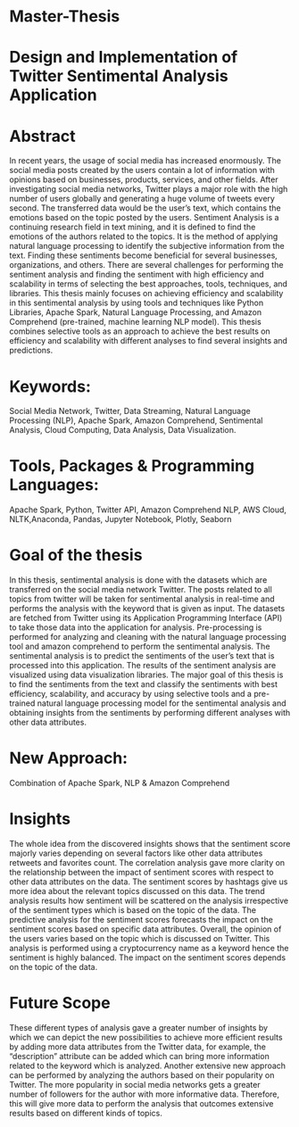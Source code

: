 # Master-Thesis
# Design and Implementation of Twitter Sentimental Analysis Application

# Abstract
In recent years, the usage of social media has increased enormously. The social media posts created by the users contain a lot of information with opinions based on businesses, products, services, and other fields. After investigating social media networks, Twitter
plays a major role with the high number of users globally and generating a huge volume of tweets every second. The transferred data would be the user’s text, which contains the emotions based on the topic posted by the users. Sentiment Analysis is a continuing
research field in text mining, and it is defined to find the emotions of the authors related to the topics. It is the method of applying natural language processing to identify the subjective information from the text. Finding these sentiments become beneficial for
several businesses, organizations, and others. There are several challenges for performing the sentiment analysis and finding the sentiment with high efficiency and scalability in terms of selecting the best approaches, tools, techniques, and libraries. This thesis mainly
focuses on achieving efficiency and scalability in this sentimental analysis by using tools and techniques like Python Libraries, Apache Spark, Natural Language Processing, and Amazon Comprehend (pre-trained, machine learning NLP model). This thesis combines
selective tools as an approach to achieve the best results on efficiency and scalability with different analyses to find several insights and predictions.

# Keywords:
Social Media Network, Twitter, Data Streaming, Natural Language Processing (NLP), Apache Spark, Amazon Comprehend, Sentimental Analysis, Cloud Computing, Data Analysis, Data Visualization.

# Tools, Packages & Programming Languages:
Apache Spark, Python, Twitter API, Amazon Comprehend NLP, AWS Cloud, NLTK,Anaconda, Pandas, Jupyter Notebook, Plotly, Seaborn

# Goal of the thesis
In this thesis, sentimental analysis is done with the datasets which are transferred on the social media network Twitter. The posts related to all topics from twitter will be taken for sentimental analysis in real-time and performs the analysis with the keyword that is
given as input. The datasets are fetched from Twitter using its Application Programming Interface (API) to take those data into the application for analysis. Pre-processing is performed for analyzing and cleaning with the natural language processing tool and amazon comprehend to perform the sentimental analysis. The sentimental analysis is
to predict the sentiments of the user’s text that is processed into this application. The results of the sentiment analysis are visualized using data visualization libraries. The major goal of this thesis is to find the sentiments from the text and classify the sentiments
with best efficiency, scalability, and accuracy by using selective tools and a pre-trained natural language processing model for the sentimental analysis and obtaining insights from the sentiments by performing different analyses with other data attributes.

# New Approach:
Combination of Apache Spark, NLP & Amazon Comprehend

# Insights
The whole idea from the discovered insights shows that the sentiment score majorly varies depending on several factors like other data attributes retweets and favorites count. The correlation analysis gave more clarity on the relationship between the impact of sentiment
scores with respect to other data attributes on the data. The sentiment scores by hashtags give us more idea about the relevant topics discussed on this data. The trend analysis results how sentiment will be scattered on the analysis irrespective of the sentiment types
which is based on the topic of the data. The predictive analysis for the sentiment scores forecasts the impact on the sentiment scores based on specific data attributes. Overall, the opinion of the users varies based on the topic which is discussed on Twitter. This
analysis is performed using a cryptocurrency name as a keyword hence the sentiment is highly balanced. The impact on the sentiment scores depends on the topic of the data.

# Future Scope
These different types of analysis gave a greater number of insights by which we can depict the new possibilities to achieve more efficient results by adding more data attributes from the Twitter data, for example, the “description” attribute can be added which can
bring more information related to the keyword which is analyzed. Another extensive new approach can be performed by analyzing the authors based on their popularity on Twitter. The more popularity in social media networks gets a greater number of followers for the
author with more informative data. Therefore, this will give more data to perform the analysis that outcomes extensive results based on different kinds of topics.

